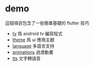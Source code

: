 # demo

這個項目包含了一些簡單基礎的 flutter 技巧

* [tv](lib/tv/README.md) 爲 android tv 編寫程式
* [theme](lib/theme/README.md) 爲 ui 應用主題
* [language](lib/language/README.md) 多語言支持
* [animations](lib/animations/README.md) 過渡動畫
* [tts](lib/tts/README.md) 文字轉語音